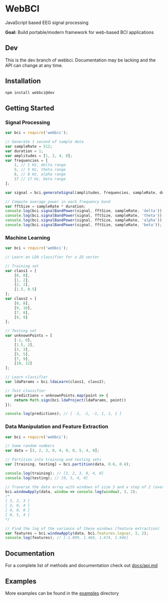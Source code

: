 # WebBCI
JavaScript based EEG signal processing

**Goal:** Build portable/modern framework for web-based BCI applications

## Dev

This is the dev branch of webbci. Documentation may be lacking and the API can change at any time.

## Installation

```bash
npm install webbci@dev
```

## Getting Started

### Signal Processing

```javascript
var bci = require('webbci');

// Generate 1 second of sample data
var sampleRate = 512;
var duration = 1;
var amplitudes = [1, 2, 4, 8];
var frequencies = [
	1, // 1 Hz, delta range
	5, // 5 Hz, theta range
	8, // 8 Hz, alpha range
	17 // 17 Hz, beta range
];

var signal = bci.generateSignal(amplitudes, frequencies, sampleRate, duration);

// Compute average power in each frequency band
var fftSize = sampleRate * duration;
console.log(bci.signalBandPower(signal, fftSize, sampleRate, 'delta')); // 85
console.log(bci.signalBandPower(signal, fftSize, sampleRate, 'theta')); // 128
console.log(bci.signalBandPower(signal, fftSize, sampleRate, 'alpha')); // 205
console.log(bci.signalBandPower(signal, fftSize, sampleRate, 'beta'));  // 114
```

### Machine Learning

```javascript
var bci = require('webbci');

// Learn an LDA classifier for a 2D vector

// Training set
var class1 = [
	[0, 0],
	[1, 2],
	[2, 2],
	[1.5, 0.5]
];
var class2 = [
	[8, 8],
	[9, 10],
	[7, 8],
	[9, 9]
];

// Testing set
var unknownPoints = [
	[-1, 0],
	[1.5, 2],
	[3, 3],
	[5, 5],
	[7, 9],
	[10, 12]
];

// Learn classifier
var ldaParams = bci.ldaLearn(class1, class2);

// Test classifier
var predictions = unknownPoints.map(point => {
	return Math.sign(bci.ldaProject(ldaParams, point))
});

console.log(predictions); // [ -1, -1, -1, 1, 1, 1 ]
```

### Data Manipulation and Feature Extraction

```javascript
var bci = require('webbci');

// Some random numbers
var data = [3, 2, 3, 0, 4, 0, 0, 5, 4, 0];

// Partition into training and testing sets
var [training, testing] = bci.partition(data, 0.6, 0.4);

console.log(training); // [3, 2, 3, 0, 4, 0]
console.log(testing); // [0, 5, 4, 0]

// Traverse the data array with windows of size 3 and a step of 2 (overlap of 1 item per window)
bci.windowApply(data, window => console.log(window), 3, 2);
/*
[ 3, 2, 3 ]
[ 3, 0, 4 ]
[ 4, 0, 0 ]
[ 0, 5, 4 ]
*/

// Find the log of the variance of these windows (feature extraction)
var features = bci.windowApply(data, bci.features.logvar, 3, 2);
console.log(features); // [-1.099, 1.466, 1.674, 1.946]
```

## Documentation

For a complete list of methods and documentation check out [docs/api.md](docs/api.md)

## Examples

More examples can be found in the [examples](examples/) directory
